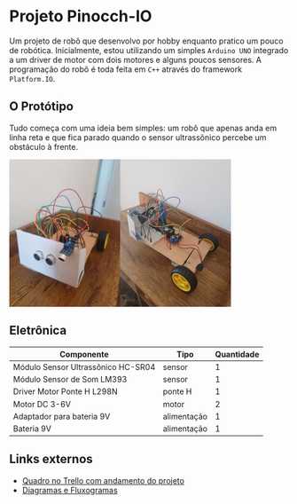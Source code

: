 # Projeto Pinocch-IO
Um projeto de robô que desenvolvo por hobby enquanto pratico um pouco de robótica. Inicialmente, estou utilizando um simples `Arduino UNO` integrado a um driver de motor com dois motores e alguns poucos sensores. A programação do robô é toda feita em `C++` através do framework `Platform.IO`.

## O Protótipo
Tudo começa com uma ideia bem simples: um robô que apenas anda em linha reta e que fica parado quando o sensor ultrassônico percebe um obstáculo à frente.
<div style="display: flex">
    <img  src="docs/img/pinocch-io-frontal.jpeg" alt="Pinocch-IO Protótipo (frontal)"
    width="200">
    <img  src="docs/img/pinocch-io-posterior.jpeg" alt="Pinocch-IO Protótipo (frontal)"
    width="200">
</div>

## Eletrônica

| Componente | Tipo | Quantidade |
| ---------- | ---- | ---------- |
| Módulo Sensor Ultrassônico HC-SR04 | sensor | 1 |
| Módulo Sensor de Som LM393 | sensor | 1 |
| Driver Motor Ponte H L298N | ponte H | 1 |
| Motor DC 3-6V | motor | 2 |
| Adaptador para bateria 9V | alimentação | 1 |
| Bateria 9V | alimentação | 1 |

## Links externos
- [Quadro no Trello com andamento do projeto](https://trello.com/b/LF1wZCdL/project-pinnoch-io)
- [Diagramas e Fluxogramas]()